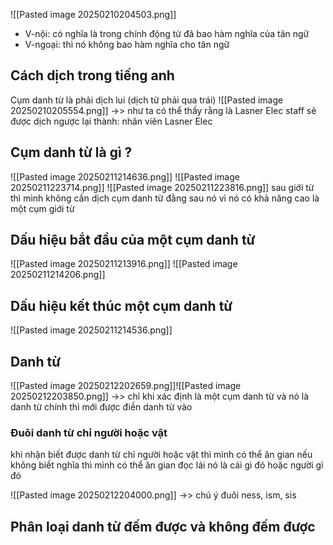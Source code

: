 ![[Pasted image 20250210204503.png]]
- V-nội: có nghĩa là trong chính động từ đã bao hàm nghĩa của tân ngữ 
- V-ngoại: thì nó không bao hàm nghĩa cho tân ngữ

## Cách dịch trong tiếng anh

Cụm danh từ là phải dịch lui (dịch từ phải qua trái)
![[Pasted image 20250210205554.png]]
->> như ta có thể thấy rằng là Lasner Elec staff sẽ được dịch ngược lại thành: nhân viên Lasner Elec 

## Cụm danh từ là gì ?
![[Pasted image 20250211214636.png]]
![[Pasted image 20250211223714.png]]
![[Pasted image 20250211223816.png]]
sau giới từ thì mình không cần dịch cụm danh từ đằng sau nó vì nó có khả năng cao là một cụm giới từ 
## Dấu hiệu bắt đầu của một cụm danh từ 
![[Pasted image 20250211213916.png]]
![[Pasted image 20250211214206.png]]

## Dấu hiệu kết thúc một cụm danh từ 
![[Pasted image 20250211214536.png]]

## Danh từ 
![[Pasted image 20250212202659.png]]![[Pasted image 20250212203850.png]]
->> chỉ khi xác định là một cụm danh từ và nó là danh từ chính thì mới được điền danh từ vào

### Đuôi danh từ chỉ người hoặc vật
khi nhận biết được danh từ chỉ người hoặc vật thì mình có thể ăn gian nếu không biết nghĩa thì mình có thể ăn gian đọc lái nó là cái gì đó hoặc người gì đó

![[Pasted image 20250212204000.png]]
->> chú ý đuôi ness, ism, sis

## Phân loại danh từ đếm được và không đếm được 
